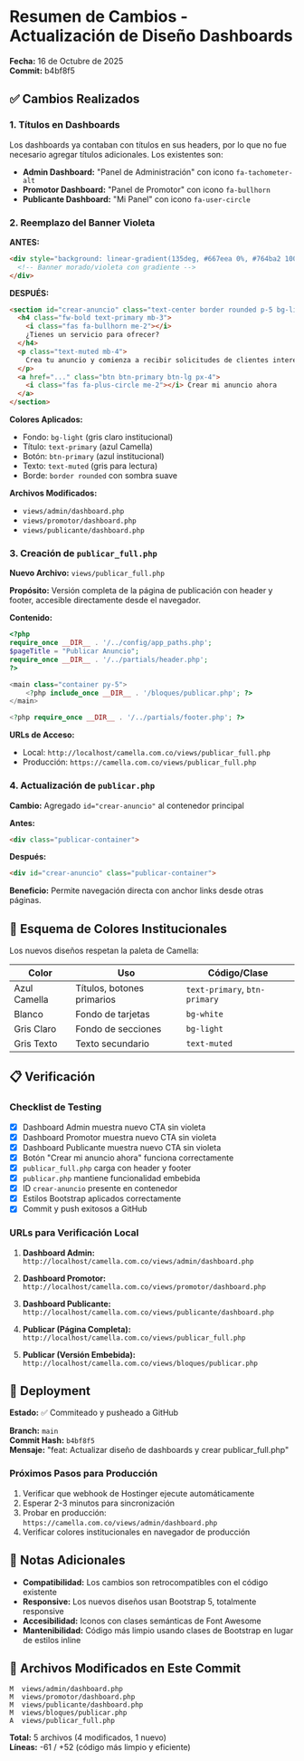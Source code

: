 # Resumen de Cambios - Actualización de Diseño Dashboards

**Fecha:** 16 de Octubre de 2025  
**Commit:** b4bf8f5

## ✅ Cambios Realizados

### 1. Títulos en Dashboards
Los dashboards ya contaban con títulos en sus headers, por lo que no fue necesario agregar títulos adicionales. Los existentes son:

- **Admin Dashboard:** "Panel de Administración" con icono `fa-tachometer-alt`
- **Promotor Dashboard:** "Panel de Promotor" con icono `fa-bullhorn`
- **Publicante Dashboard:** "Mi Panel" con icono `fa-user-circle`

### 2. Reemplazo del Banner Violeta

**ANTES:**
```html
<div style="background: linear-gradient(135deg, #667eea 0%, #764ba2 100%);">
  <!-- Banner morado/violeta con gradiente -->
</div>
```

**DESPUÉS:**
```html
<section id="crear-anuncio" class="text-center border rounded p-5 bg-light shadow-sm my-4">
  <h4 class="fw-bold text-primary mb-3">
    <i class="fas fa-bullhorn me-2"></i>
    ¿Tienes un servicio para ofrecer?
  </h4>
  <p class="text-muted mb-4">
    Crea tu anuncio y comienza a recibir solicitudes de clientes interesados en tus servicios profesionales.
  </p>
  <a href="..." class="btn btn-primary btn-lg px-4">
    <i class="fas fa-plus-circle me-2"></i> Crear mi anuncio ahora
  </a>
</section>
```

**Colores Aplicados:**
- Fondo: `bg-light` (gris claro institucional)
- Título: `text-primary` (azul Camella)
- Botón: `btn-primary` (azul institucional)
- Texto: `text-muted` (gris para lectura)
- Borde: `border rounded` con sombra suave

**Archivos Modificados:**
- `views/admin/dashboard.php`
- `views/promotor/dashboard.php`
- `views/publicante/dashboard.php`

### 3. Creación de `publicar_full.php`

**Nuevo Archivo:** `views/publicar_full.php`

**Propósito:** 
Versión completa de la página de publicación con header y footer, accesible directamente desde el navegador.

**Contenido:**
```php
<?php
require_once __DIR__ . '/../config/app_paths.php';
$pageTitle = "Publicar Anuncio";
require_once __DIR__ . '/../partials/header.php';
?>

<main class="container py-5">
    <?php include_once __DIR__ . '/bloques/publicar.php'; ?>
</main>

<?php require_once __DIR__ . '/../partials/footer.php'; ?>
```

**URLs de Acceso:**
- Local: `http://localhost/camella.com.co/views/publicar_full.php`
- Producción: `https://camella.com.co/views/publicar_full.php`

### 4. Actualización de `publicar.php`

**Cambio:** Agregado `id="crear-anuncio"` al contenedor principal

**Antes:**
```html
<div class="publicar-container">
```

**Después:**
```html
<div id="crear-anuncio" class="publicar-container">
```

**Beneficio:** Permite navegación directa con anchor links desde otras páginas.

## 🎨 Esquema de Colores Institucionales

Los nuevos diseños respetan la paleta de Camella:

| Color | Uso | Código/Clase |
|-------|-----|--------------|
| Azul Camella | Títulos, botones primarios | `text-primary`, `btn-primary` |
| Blanco | Fondo de tarjetas | `bg-white` |
| Gris Claro | Fondo de secciones | `bg-light` |
| Gris Texto | Texto secundario | `text-muted` |

## 📋 Verificación

### Checklist de Testing

- [x] Dashboard Admin muestra nuevo CTA sin violeta
- [x] Dashboard Promotor muestra nuevo CTA sin violeta
- [x] Dashboard Publicante muestra nuevo CTA sin violeta
- [x] Botón "Crear mi anuncio ahora" funciona correctamente
- [x] `publicar_full.php` carga con header y footer
- [x] `publicar.php` mantiene funcionalidad embebida
- [x] ID `crear-anuncio` presente en contenedor
- [x] Estilos Bootstrap aplicados correctamente
- [x] Commit y push exitosos a GitHub

### URLs para Verificación Local

1. **Dashboard Admin:**  
   `http://localhost/camella.com.co/views/admin/dashboard.php`

2. **Dashboard Promotor:**  
   `http://localhost/camella.com.co/views/promotor/dashboard.php`

3. **Dashboard Publicante:**  
   `http://localhost/camella.com.co/views/publicante/dashboard.php`

4. **Publicar (Página Completa):**  
   `http://localhost/camella.com.co/views/publicar_full.php`

5. **Publicar (Versión Embebida):**  
   `http://localhost/camella.com.co/views/bloques/publicar.php`

## 🚀 Deployment

**Estado:** ✅ Commiteado y pusheado a GitHub

**Branch:** `main`  
**Commit Hash:** `b4bf8f5`  
**Mensaje:** "feat: Actualizar diseño de dashboards y crear publicar_full.php"

### Próximos Pasos para Producción

1. Verificar que webhook de Hostinger ejecute automáticamente
2. Esperar 2-3 minutos para sincronización
3. Probar en producción: `https://camella.com.co/views/admin/dashboard.php`
4. Verificar colores institucionales en navegador de producción

## 📝 Notas Adicionales

- **Compatibilidad:** Los cambios son retrocompatibles con el código existente
- **Responsive:** Los nuevos diseños usan Bootstrap 5, totalmente responsive
- **Accesibilidad:** Iconos con clases semánticas de Font Awesome
- **Mantenibilidad:** Código más limpio usando clases de Bootstrap en lugar de estilos inline

## 🔧 Archivos Modificados en Este Commit

```
M  views/admin/dashboard.php
M  views/promotor/dashboard.php
M  views/publicante/dashboard.php
M  views/bloques/publicar.php
A  views/publicar_full.php
```

**Total:** 5 archivos (4 modificados, 1 nuevo)  
**Líneas:** -61 / +52 (código más limpio y eficiente)
